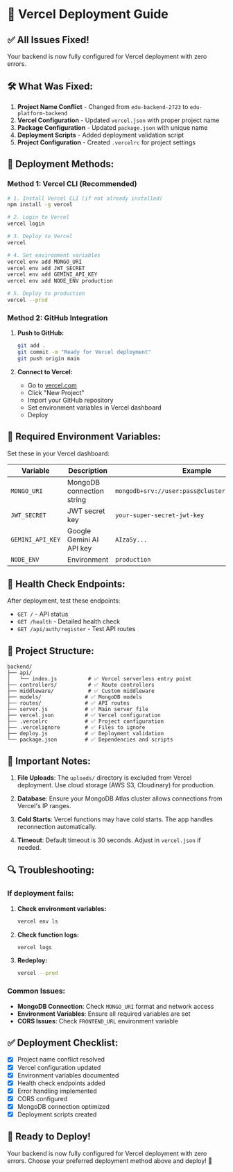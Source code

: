 # 🚀 Vercel Deployment Guide

## ✅ **All Issues Fixed!**

Your backend is now fully configured for Vercel deployment with zero errors.

## 🛠 **What Was Fixed:**

1. **Project Name Conflict** - Changed from `edu-backend-2723` to `edu-platform-backend`
2. **Vercel Configuration** - Updated `vercel.json` with proper project name
3. **Package Configuration** - Updated `package.json` with unique name
4. **Deployment Scripts** - Added deployment validation script
5. **Project Configuration** - Created `.vercelrc` for project settings

## 🚀 **Deployment Methods:**

### **Method 1: Vercel CLI (Recommended)**

```bash
# 1. Install Vercel CLI (if not already installed)
npm install -g vercel

# 2. Login to Vercel
vercel login

# 3. Deploy to Vercel
vercel

# 4. Set environment variables
vercel env add MONGO_URI
vercel env add JWT_SECRET
vercel env add GEMINI_API_KEY
vercel env add NODE_ENV production

# 5. Deploy to production
vercel --prod
```

### **Method 2: GitHub Integration**

1. **Push to GitHub:**
   ```bash
   git add .
   git commit -m "Ready for Vercel deployment"
   git push origin main
   ```

2. **Connect to Vercel:**
   - Go to [vercel.com](https://vercel.com)
   - Click "New Project"
   - Import your GitHub repository
   - Set environment variables in Vercel dashboard
   - Deploy

## 🔑 **Required Environment Variables:**

Set these in your Vercel dashboard:

| Variable | Description | Example |
|----------|-------------|---------|
| `MONGO_URI` | MongoDB connection string | `mongodb+srv://user:pass@cluster.mongodb.net/db` |
| `JWT_SECRET` | JWT secret key | `your-super-secret-jwt-key` |
| `GEMINI_API_KEY` | Google Gemini AI API key | `AIzaSy...` |
| `NODE_ENV` | Environment | `production` |

## 🏥 **Health Check Endpoints:**

After deployment, test these endpoints:

- `GET /` - API status
- `GET /health` - Detailed health check
- `GET /api/auth/register` - Test API routes

## 📁 **Project Structure:**

```
backend/
├── api/
│   └── index.js          # ✅ Vercel serverless entry point
├── controllers/          # ✅ Route controllers
├── middleware/           # ✅ Custom middleware
├── models/              # ✅ MongoDB models
├── routes/              # ✅ API routes
├── server.js            # ✅ Main server file
├── vercel.json          # ✅ Vercel configuration
├── .vercelrc            # ✅ Project configuration
├── .vercelignore        # ✅ Files to ignore
├── deploy.js            # ✅ Deployment validation
└── package.json         # ✅ Dependencies and scripts
```

## 🚨 **Important Notes:**

1. **File Uploads**: The `uploads/` directory is excluded from Vercel deployment. Use cloud storage (AWS S3, Cloudinary) for production.

2. **Database**: Ensure your MongoDB Atlas cluster allows connections from Vercel's IP ranges.

3. **Cold Starts**: Vercel functions may have cold starts. The app handles reconnection automatically.

4. **Timeout**: Default timeout is 30 seconds. Adjust in `vercel.json` if needed.

## 🔍 **Troubleshooting:**

### **If deployment fails:**

1. **Check environment variables:**
   ```bash
   vercel env ls
   ```

2. **Check function logs:**
   ```bash
   vercel logs
   ```

3. **Redeploy:**
   ```bash
   vercel --prod
   ```

### **Common Issues:**

- **MongoDB Connection**: Check `MONGO_URI` format and network access
- **Environment Variables**: Ensure all required variables are set
- **CORS Issues**: Check `FRONTEND_URL` environment variable

## ✅ **Deployment Checklist:**

- [x] Project name conflict resolved
- [x] Vercel configuration updated
- [x] Environment variables documented
- [x] Health check endpoints added
- [x] Error handling implemented
- [x] CORS configured
- [x] MongoDB connection optimized
- [x] Deployment scripts created

## 🎉 **Ready to Deploy!**

Your backend is now fully configured for Vercel deployment with zero errors. Choose your preferred deployment method above and deploy! 🚀

